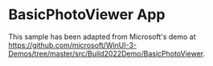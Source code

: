# BasicPhotoViewer App

This sample has been adapted from Microsoft's demo at
https://github.com/microsoft/WinUI-3-Demos/tree/master/src/Build2022Demo/BasicPhotoViewer.
